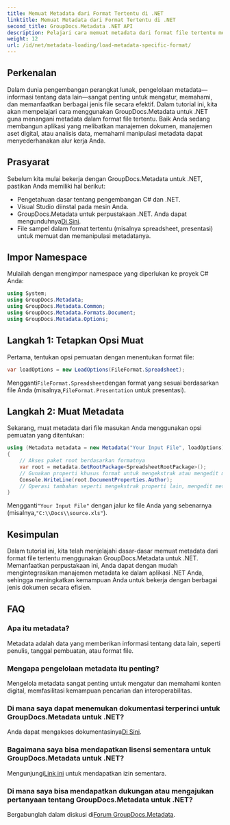 ```yaml
---
title: Memuat Metadata dari Format Tertentu di .NET
linktitle: Memuat Metadata dari Format Tertentu di .NET
second_title: GroupDocs.Metadata .NET API
description: Pelajari cara memuat metadata dari format file tertentu menggunakan GroupDocs.Metadata untuk .NET dalam tutorial komprehensif ini.
weight: 12
url: /id/net/metadata-loading/load-metadata-specific-format/
---
```

## Perkenalan
Dalam dunia pengembangan perangkat lunak, pengelolaan metadata—informasi tentang data lain—sangat penting untuk mengatur, memahami, dan memanfaatkan berbagai jenis file secara efektif. Dalam tutorial ini, kita akan mempelajari cara menggunakan GroupDocs.Metadata untuk .NET guna menangani metadata dalam format file tertentu. Baik Anda sedang membangun aplikasi yang melibatkan manajemen dokumen, manajemen aset digital, atau analisis data, memahami manipulasi metadata dapat menyederhanakan alur kerja Anda.
## Prasyarat
Sebelum kita mulai bekerja dengan GroupDocs.Metadata untuk .NET, pastikan Anda memiliki hal berikut:
- Pengetahuan dasar tentang pengembangan C# dan .NET.
- Visual Studio diinstal pada mesin Anda.
-  GroupDocs.Metadata untuk perpustakaan .NET. Anda dapat mengunduhnya[Di Sini](https://releases.groupdocs.com/metadata/net/).
- File sampel dalam format tertentu (misalnya spreadsheet, presentasi) untuk memuat dan memanipulasi metadatanya.

## Impor Namespace
Mulailah dengan mengimpor namespace yang diperlukan ke proyek C# Anda:
```csharp
using System;
using GroupDocs.Metadata;
using GroupDocs.Metadata.Common;
using GroupDocs.Metadata.Formats.Document;
using GroupDocs.Metadata.Options;
```

## Langkah 1: Tetapkan Opsi Muat
Pertama, tentukan opsi pemuatan dengan menentukan format file:
```csharp
var loadOptions = new LoadOptions(FileFormat.Spreadsheet);
```
 Mengganti`FileFormat.Spreadsheet`dengan format yang sesuai berdasarkan file Anda (misalnya,`FileFormat.Presentation` untuk presentasi).
## Langkah 2: Muat Metadata
Sekarang, muat metadata dari file masukan Anda menggunakan opsi pemuatan yang ditentukan:
```csharp
using (Metadata metadata = new Metadata("Your Input File", loadOptions))
{
    // Akses paket root berdasarkan formatnya
    var root = metadata.GetRootPackage<SpreadsheetRootPackage>();
    // Gunakan properti khusus format untuk mengekstrak atau mengedit metadata
    Console.WriteLine(root.DocumentProperties.Author);
    // Operasi tambahan seperti mengekstrak properti lain, mengedit metadata, dll.
}
```
 Mengganti`"Your Input File"` dengan jalur ke file Anda yang sebenarnya (misalnya,`"C:\\Docs\\source.xls"`).

## Kesimpulan
Dalam tutorial ini, kita telah menjelajahi dasar-dasar memuat metadata dari format file tertentu menggunakan GroupDocs.Metadata untuk .NET. Memanfaatkan perpustakaan ini, Anda dapat dengan mudah mengintegrasikan manajemen metadata ke dalam aplikasi .NET Anda, sehingga meningkatkan kemampuan Anda untuk bekerja dengan berbagai jenis dokumen secara efisien.

## FAQ
### Apa itu metadata?
Metadata adalah data yang memberikan informasi tentang data lain, seperti penulis, tanggal pembuatan, atau format file.
### Mengapa pengelolaan metadata itu penting?
Mengelola metadata sangat penting untuk mengatur dan memahami konten digital, memfasilitasi kemampuan pencarian dan interoperabilitas.
### Di mana saya dapat menemukan dokumentasi terperinci untuk GroupDocs.Metadata untuk .NET?
 Anda dapat mengakses dokumentasinya[Di Sini](https://tutorials.groupdocs.com/metadata/net/).
### Bagaimana saya bisa mendapatkan lisensi sementara untuk GroupDocs.Metadata untuk .NET?
 Mengunjungi[Link ini](https://purchase.groupdocs.com/temporary-license/) untuk mendapatkan izin sementara.
### Di mana saya bisa mendapatkan dukungan atau mengajukan pertanyaan tentang GroupDocs.Metadata untuk .NET?
 Bergabunglah dalam diskusi di[Forum GroupDocs.Metadata](https://forum.groupdocs.com/c/metadata/14).